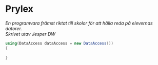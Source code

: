 # Prylex
*En programvara främst riktat till skolor för att hålla reda på elevernas datorer.*
*<br/>Skrivet utav <bold>Jesper DW<bold/>*
```csharp
using(DataAccess dataAccess = new DataAccess())
{
	
}
```